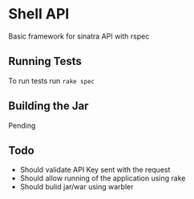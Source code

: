 Shell API
=====
Basic framework for sinatra API with rspec

## Running Tests
To run tests run `rake spec`

## Building the Jar
Pending

## Todo
- Should validate API Key sent with the request
- Should allow running of the application using rake
- Should bulid jar/war using warbler


